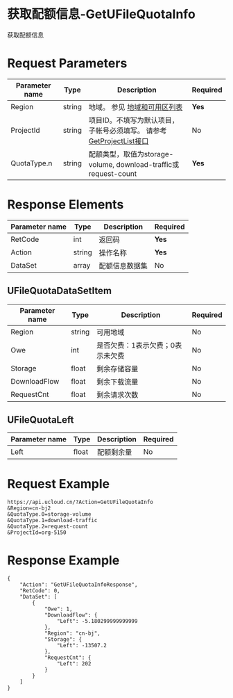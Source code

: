 # 获取配额信息-GetUFileQuotaInfo

获取配额信息

# Request Parameters
|Parameter name|Type|Description|Required|
|---|---|---|---|
|Region|string|地域。 参见 [地域和可用区列表](api/summary/regionlist)|**Yes**|
|ProjectId|string|项目ID。不填写为默认项目，子帐号必须填写。 请参考[GetProjectList接口](api/summary/get_project_list)|No|
|QuotaType.n|string|配额类型，取值为storage-volume, download-traffic或request-count|**Yes**|

# Response Elements
|Parameter name|Type|Description|Required|
|---|---|---|---|
|RetCode|int|返回码|**Yes**|
|Action|string|操作名称|**Yes**|
|DataSet|array|配额信息数据集|No|

## UFileQuotaDataSetItem
|Parameter name|Type|Description|Required|
|---|---|---|---|
|Region|string|可用地域|No|
|Owe|int|是否欠费：1表示欠费；0表示未欠费|No|
|Storage|float|剩余存储容量|No|
|DownloadFlow|float|剩余下载流量|No|
|RequestCnt|float|剩余请求次数|No|

## UFileQuotaLeft
|Parameter name|Type|Description|Required|
|---|---|---|---|
|Left|float|配额剩余量|No|

# Request Example
```
https://api.ucloud.cn/?Action=GetUFileQuotaInfo
&Region=cn-bj2
&QuotaType.0=storage-volume
&QuotaType.1=download-traffic
&QuotaType.2=request-count
&ProjectId=org-5150
```

# Response Example
```
{
    "Action": "GetUFileQuotaInfoResponse", 
    "RetCode": 0, 
    "DataSet": [
        {
            "Owe": 1, 
            "DownloadFlow": {
                "Left": -5.180299999999999
            }, 
            "Region": "cn-bj", 
            "Storage": {
                "Left": -13507.2
            }, 
            "RequestCnt": {
                "Left": 202
            }
        }
    ]
}
```

